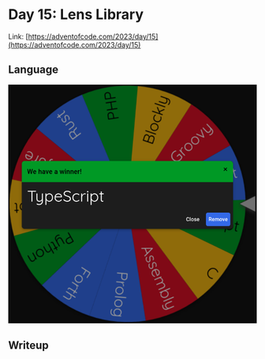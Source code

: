 # Day 15: Lens Library

Link: [https://adventofcode.com/2023/day/15](https://adventofcode.com/2023/day/15)

## Language

![TypeScript](wheel.png)

## Writeup
